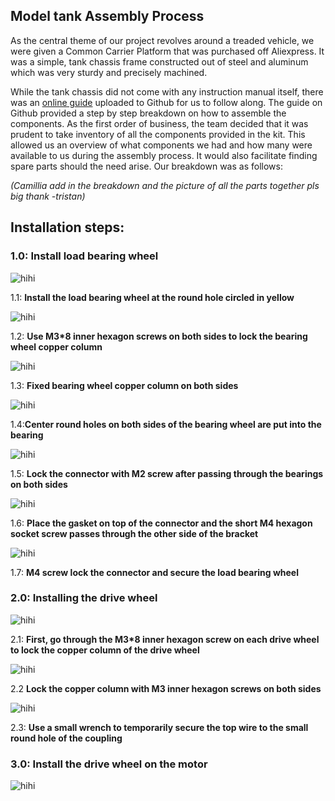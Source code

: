 ## Model tank Assembly Process

As the central theme of our project revolves around a treaded vehicle, we were given a Common Carrier Platform that was purchased off Aliexpress. It was a simple, tank chassis frame constructed out of steel and aluminum which was very sturdy and precisely machined.

While the tank chassis did not come with any instruction manual itself, there was an [online guide](https://github.com/SmartArduino/SZDOITWiKi/wiki/Robot-car-Preface) uploaded to Github for us to follow along. The guide on Github provided a step by step breakdown on how to assemble the components. As the first order of business, the team decided that it was prudent to take inventory of all the components provided in the kit. This allowed us an overview of what components we had and how many were available to us during the assembly process. It would also facilitate finding spare parts should the need arise. Our breakdown was as follows:


*(Camillia add in the breakdown and the picture of all the parts together pls big thank -tristan)*

## Installation steps:
### 1.0: Install load bearing wheel
![hihi](https://github.com/Tristan-Technologies/EASem2Help/blob/master/Model_Tank_Assembly_Review/Images/WeChat%20Image_20200211154000.jpg)

1.1: **Install the load bearing wheel at the round hole circled in yellow**

![hihi](https://github.com/Tristan-Technologies/EASem2Help/blob/master/Model_Tank_Assembly_Review/Images/2.png)

1.2: **Use M3*8 inner hexagon screws on both sides to lock the bearing wheel copper column**

![hihi](https://github.com/Tristan-Technologies/EASem2Help/blob/master/Model_Tank_Assembly_Review/Images/3.png)

1.3: **Fixed bearing wheel copper column on both sides**

![hihi](https://github.com/Tristan-Technologies/EASem2Help/blob/master/Model_Tank_Assembly_Review/Images/WeChat%20Image_20200211155834.png)

1.4:**Center round holes on both sides of the bearing wheel are put into the bearing**

![hihi](https://github.com/Tristan-Technologies/EASem2Help/blob/master/Model_Tank_Assembly_Review/Images/5.png)

1.5: **Lock the connector with M2 screw after passing through the bearings on both sides**

![hihi](https://github.com/Tristan-Technologies/EASem2Help/blob/master/Model_Tank_Assembly_Review/Images/7.png)

1.6: **Place the gasket on top of the connector and the short M4 hexagon socket screw passes through the other side of the bracket**

![hihi](https://github.com/Tristan-Technologies/EASem2Help/blob/master/Model_Tank_Assembly_Review/Images/8.png)

1.7: **M4 screw lock the connector and secure the load bearing wheel**

### 2.0: Installing the drive wheel

![hihi](https://github.com/Tristan-Technologies/EASem2Help/blob/master/Model_Tank_Assembly_Review/Images/2.1.png)

2.1: **First, go through the M3*8 inner hexagon screw on each drive wheel to lock the copper column of the drive wheel**

![hihi](https://github.com/Tristan-Technologies/EASem2Help/blob/master/Model_Tank_Assembly_Review/Images/2.22.png)

2.2 **Lock the copper column with M3 inner hexagon screws on both sides**

![hihi](https://github.com/Tristan-Technologies/EASem2Help/blob/master/Model_Tank_Assembly_Review/Images/2.3.png)

2.3: **Use a small wrench to temporarily secure the top wire to the small round hole of the coupling**

### 3.0: Install the drive wheel on the motor
![hihi]()
